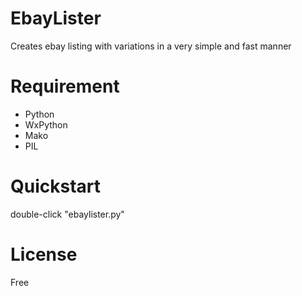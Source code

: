# EbayLister
Creates ebay listing with variations in a very simple and fast manner


# Requirement
* Python
* WxPython
* Mako
* PIL

# Quickstart
double-click "ebaylister.py"


# License
Free

